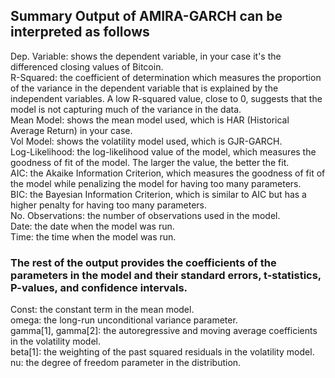 ## Summary Output of AMIRA-GARCH can be interpreted as follows

Dep. Variable: shows the dependent variable, in your case it's the differenced closing values of Bitcoin.  
R-Squared: the coefficient of determination which measures the proportion of the variance in the dependent variable that is explained by the independent variables. A low R-squared value, close to 0, suggests that the model is not capturing much of the variance in the data.  
Mean Model: shows the mean model used, which is HAR (Historical Average Return) in your case.  
Vol Model: shows the volatility model used, which is GJR-GARCH.  
Log-Likelihood: the log-likelihood value of the model, which measures the goodness of fit of the model. The larger the value, the better the fit.  
AIC: the Akaike Information Criterion, which measures the goodness of fit of the model while penalizing the model for having too many parameters.  
BIC: the Bayesian Information Criterion, which is similar to AIC but has a higher penalty for having too many parameters.  
No. Observations: the number of observations used in the model.  
Date: the date when the model was run.  
Time: the time when the model was run.  

### The rest of the output provides the coefficients of the parameters in the model and their standard errors, t-statistics, P-values, and confidence intervals.

Const: the constant term in the mean model.  
omega: the long-run unconditional variance parameter.  
gamma[1], gamma[2]: the autoregressive and moving average coefficients in the volatility model.  
beta[1]: the weighting of the past squared residuals in the volatility model.  
nu: the degree of freedom parameter in the distribution.  